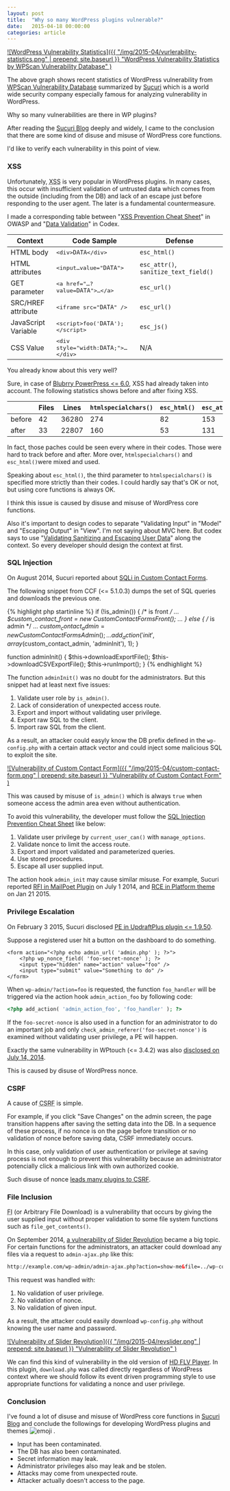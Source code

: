 ```yaml
---
layout: post
title:  "Why so many WordPress plugins vulnerable?"
date:   2015-04-18 00:00:00
categories: article
---
```


[![WordPress Vulnerability Statistics]({{ "/img/2015-04/vurlerability-statistics.png" | prepend: site.baseurl }}
  "WordPress Vulnerability Statistics by WPScan Vulnerability Database"
)][WPScan]

The above graph shows recent statistics of WordPress vulnerability from 
[WPScan Vulnerability Database][WPScan] summarized by [Sucuri][Sucuri] which 
is a world wide security company especially famous for analyzing vulnerability 
in WordPress.

Why so many vulnerabilities are there in WP plugins?

After reading the [Sucuri Blog][Sucuri-Blog] deeply and widely, I came to 
the conclusion that there are some kind of disuse and misuse of WordPress 
core functions.

I'd like to verify each vulnerability in this point of view.

<!--more-->

### XSS ###

Unfortunately, <abbr title="cross site scripting">XSS</abbr> is very popular 
in WordPress plugins. In many cases, this occur with insufficient validation 
of untrusted data which comes from the outside (including from the DB) and 
lack of an escape just before responding to the user agent. The later is a 
fundamental countermeasure.

I made a corresponding table between "[XSS Prevention Cheat Sheet][OWASP-XSS]" 
in OWASP and "[Data Validation][Data-Validation]" in Codex.

<div class="table-responsive">
  <table class="table">
    <thead>
      <tr>
        <th>Context</th>
        <th>Code Sample</th>
        <th>Defense</th>
      </tr>
    </thead>
    <tbody>
      <tr>
        <td>HTML body</td>
        <td><samp>&lt;div&gt;<code>DATA</code>&lt;/div&gt;</samp></td>
        <td><code>esc_html()</code></td>
      </tr>
      <tr>
        <td>HTML attributes</td>
        <td><samp>&lt;input&hellip;value="<code>DATA</code>"&gt;</samp></td>
        <td><code>esc_attr()</code>, <code>sanitize_text_field()</code></td>
      </tr>
      <tr>
        <td>GET parameter</td>
        <td><samp>&lt;a href="&hellip;?value=<code>DATA</code>"&gt;&hellip;&lt;/a&gt;</samp></td>
        <td><code>esc_url()</code></td>
      </tr>
      <tr>
        <td>SRC/HREF attribute</td>
        <td><samp>&lt;iframe src="<code>DATA</code>" /&gt;</samp></td>
        <td><code>esc_url()</code></td>
      </tr>
      <tr>
        <td>JavaScript Variable</td>
        <td><samp>&lt;script&gt;foo('<code>DATA</code>');&lt;/script&gt;</samp></td>
        <td><code>esc_js()</code></td>
      </tr>
      <tr>
        <td>CSS Value</td>
        <td><samp>&lt;div style="width:<code>DATA</code>;"&gt;&hellip;&lt;/div&gt;</samp></td>
        <td>N/A</td>
      </tr>
    </tbody>
  </table>
</div>

You already know about this very well?

Sure, in case of [Blubrry PowerPress <= 6.0][XSS-PowerPress], XSS had already 
taken into account. The following statistics shows before and after fixing XSS.

<div class="table-responsive text-center">
  <table class="table">
    <thead>
      <tr>
        <th>&nbsp;</th>
        <th>Files</th>
        <th>Lines</th>
        <th><code>htmlspecialchars()</code></th>
        <th><code>esc_html()</code></th>
        <th><code>esc_attr()</code></th>
      </tr>
    </thead>
    <tbody>
      <tr>
        <td>before</td>
        <td>42</td>
        <td>36280</td>
        <td>274</td>
        <td>82</td>
        <td>153</td>
      </tr>
      <tr>
        <td>after</td>
        <td>33</td>
        <td>22807</td>
        <td>160</td>
        <td>53</td>
        <td>131</td>
      </tr>
    </tbody>
  </table>
</div>

In fact, those paches could be seen every where in their codes. Those were 
hard to track before and after. More over, `htmlspecialchars()` and 
`esc_html()`were mixed and used.

Speaking about `esc_html()`, the third parameter to `htmlspecialchars()` is 
specified more strictly than their codes. I could hardly say that's OK or not, 
but using core functions is always OK.

I think this issue is caused by disuse and misuse of WordPress core functions.

Also it's important to design codes to separate "Validating Input" in "Model" 
and "Escaping Output" in "View". I'm not saying about MVC here. But codex says 
to use 
"[Validating Sanitizing and Escaping User Data][Sanitizing-Escaping]" 
along the context. So every developer should design the context at first.

### SQL Injection ###

On August 2014, Sucuri reported about 
[SQLi in Custom Contact Forms][Custom-Contact-Forms].

The following snippet from CCF (<= 5.1.0.3) dumps the set of SQL queries and 
downloads the previous one.

{% highlight php startinline %}
if (!is_admin()) { /* is front */
    ...
    $custom_contact_front = new CustomContactFormsFront();
    ...
} else { /* is admin */
    ...
    $custom_contact_admin = new CustomContactFormsAdmin();
    ...
    add_action('init', array($custom_contact_admin, 'adminInit'), 1);
}

function adminInit() {
    $this->downloadExportFile();
    $this->downloadCSVExportFile();
    $this->runImport();
}
{% endhighlight %}

The function `adminInit()` was no doubt for the administrators. But this 
snippet had at least next five issues:

1. Validate user role by `is_admin()`.
2. Lack of consideration of unexpected access route.
3. Export and import without validating user privilege.
4. Export raw SQL to the client.
5. Import raw SQL from the client.

As a result, an attacker could easyly know the DB prefix defined in the 
`wp-config.php` with a certain attack vector and could inject some malicious 
SQL to exploit the site.

[![Vulnerability of Custom Contact Form]({{ "/img/2015-04/custom-contact-form.png" | prepend: site.baseurl }}
  "Vulnerability of Custom Contact Form"
)][Custom-Contact-Forms]

This was caused by misuse of `is_admin()` which is always `true` when someone 
access the admin area even without authentication.

To avoid this vulnerability, the developer must follow the 
[SQL Injection Prevention Cheat Sheet][OWASP-SQL] like below:

1. Validate user privilege by `current_user_can()` with `manage_options`.
2. Validate nonce to limit the access route.
3. Export and import validated and parameterized queries.
4. Use stored procedures.
5. Escape all user supplied input.

The action hook `admin_init` may cause similar misuse. For example, Sucuri 
reported [RFI in MailPoet Plugin][MailPoet] on July 1 2014, and
[RCE in Platform theme][Platform-theme] on Jan 21 2015.

### Privilege Escalation ###

On February 3 2015, Sucuri disclosed 
[PE in UpdraftPlus plugin <= 1.9.50][UpdraftPlus].

Suppose a registered user hit a button on the dashboard to do something.

```html+php
<form action="<?php echo admin_url( 'admin.php' ); ?>">
    <?php wp_nonce_field( 'foo-secret-nonce' ); ?>
    <input type="hidden" name="action" value="foo" />
    <input type="submit" value="Something to do" />
</form>
```

When `wp-admin/?action=foo` is requested, the function `foo_handler` will be 
triggered via the action hook `admin_action_foo` by following code:

```php
<?php add_action( 'admin_action_foo', 'foo_handler' ); ?>
```

If the `foo-secret-nonce` is also used in a function for an administrator to 
do an important job and only `check_admin_referer('foo-secret-nonce')` is 
examined without validating user privilege, a PE will happen.

Exactly the same vulnerability in WPtouch (<= 3.4.2) was also 
[disclosed on July 14, 2014][WPtouch].

This is caused by disuse of WordPress nonce.

### CSRF ###

A cause of <abbr title="Cross Site Request Forgeries">CSRF</abbr> is simple.

For example, if you click "Save Changes" on the admin screen, the page 
transition happens after saving the setting data into the DB.
In a sequence of these process, if no nonce is on the page before transition 
or no validation of nonce before saving data, CSRF immediately occurs.

In this case, only validation of user authentication or privilege at saving 
process is not enough to prevent this vulnerability because an administrator 
potencially click a malicious link with own authorized cookie.

Such disuse of nonce 
[leads many plugins to CSRF](https://wpvulndb.com/search?text=&vuln_type=3).

### File Inclusion ###

<abbr title="File Inclusion">FI</abbr> (or Arbitrary File Download) is a 
vulnerability that occurs by giving the user supplied input without proper 
validation to some file system functions such as `file_get_contents()`.

On September 2014, 
[a vulnerability of Slider Revolution][Slider-Revolution]
became a big topic. For certain functions for the administrators, an attacker 
could download any files via a request to `admin-ajax.php` like this:

```html
http://example.com/wp-admin/admin-ajax.php?action=show-me&file=../wp-config.php
```

This request was handled with:

1. No validation of user privilege.
2. No validation of nonce.
3. No validation of given input.

As a result, the attacker could easily download `wp-config.php` without knowing
the user name and password.

[![Vulnerability of Slider Revolution]({{ "/img/2015-04/revslider.png" | prepend: site.baseurl }}
  "Vulnerability of Slider Revolution"
)][Slider-Revolution]

We can find this kind of vulnerability in the old version of 
[HD FLV Player][HD-FLV-Player]. In this plugin, `download.php` was called 
directly regardless of WordPress context where we should follow its event 
driven programming style to use appropriate functions for validating a nonce 
and user privilege.

### Conclusion ###

I've found a lot of disuse and misuse of WordPress core functions in 
[Sucuri Blog][Sucuri-Blog]
and conclude the followings for developing WordPress plugins and themes 
<span class="emoji">
![emoji](https://assets-cdn.github.com/images/icons/emoji/unicode/1f31d.png)
</span>.

* Input has been contaminated.
* The DB has also been contaminated.
* Secret information may leak.
* Administrator privileges also may leak and be stolen.
* Attacks may come from unexpected route.
* Attacker actually doesn't access to the page.

[WPScan]:               https://wpvulndb.com/statistics "WordPress Vulnerability Statistics"
[Sucuri]:               https://sucuri.net/ "Sucuri Security - Website Protection, Malware Removal, and Blacklist Prevention"
[Sucuri-Blog]:          https://blog.sucuri.net/ "Sucuri Blog"
[Custom-Contact-Forms]: https://blog.sucuri.net/2014/08/database-takeover-in-custom-contact-forms.html "Critical Vulnerability Disclosed on WordPress Custom Contact Forms Plugin | Sucuri Blog"
[MailPoet]:             https://blog.sucuri.net/2014/07/remote-file-upload-vulnerability-on-mailpoet-wysija-newsletters.html "WordPress Security Vuln in MailPoet Plugin | Sucuri Blog"
[Platform-theme]:       https://blog.sucuri.net/2015/01/security-advisory-vulnerabilities-in-pagelinesplatform-theme-for-wordpress.html "Security Advisory - Vulnerabilities in Pagelines/Platform theme for WordPress - Public Preview | Sucuri Blog"
[UpdraftPlus]:          https://blog.sucuri.net/2015/02/advisory-dangerous-nonce-leak-in-updraftplus.html "Advisory - Dangerous &quot;nonce&quot; leak in UpdraftPlus | Sucuri Blog"
[WPtouch]:              https://blog.sucuri.net/2014/07/disclosure-insecure-nonce-generation-in-wptouch.html "Disclosure: Insecure Nonce Generation in WPtouch | Sucuri Blog"
[Slider-Revolution]:    https://blog.sucuri.net/2014/09/slider-revolution-plugin-critical-vulnerability-being-exploited.html "Slider Revolution Plugin Critical Vulnerability Being Exploited | Sucuri Blog"
[HD-FLV-Player]:        https://blog.sucuri.net/2014/12/critical-vulnerability-in-joomla-hd-flv-player-plugin.html "Critical vulnerability affecting HD FLV Player | Sucuri Blog"
[OWASP-SQL]:            https://www.owasp.org/index.php/SQL_Injection_Prevention_Cheat_Sheet#Introduction "SQL Injection Prevention Cheat Sheet"
[OWASP-XSS]:            https://www.owasp.org/index.php/XSS_%28Cross_Site_Scripting%29_Prevention_Cheat_Sheet#XSS_Prevention_Rules_Summary "XSS (Cross Site Scripting) Prevention Cheat Sheet - OWASP"
[XSS-PowerPress]:       https://wpvulndb.com/vulnerabilities/7773 "Blubrry PowerPress &lt;= 6.0 - Cross-Site Scripting (XSS)"
[Data-Validation]:      http://codex.wordpress.org/Data_Validation "Data Validation « WordPress Codex"
[Sanitizing-Escaping]:  http://codex.wordpress.org/Validating_Sanitizing_and_Escaping_User_Data "Validating Sanitizing and Escaping User Data « WordPress Codex"
[IP-Geo-Block]:         https://wordpress.org/plugins/ip-geo-block/ "WordPress &#8250; IP Geo Block « WordPress Plugins"
